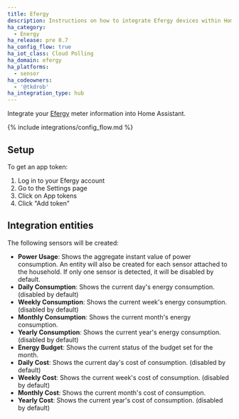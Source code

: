 ```yaml
---
title: Efergy
description: Instructions on how to integrate Efergy devices within Home Assistant.
ha_category:
  - Energy
ha_release: pre 0.7
ha_config_flow: true
ha_iot_class: Cloud Polling
ha_domain: efergy
ha_platforms:
  - sensor
ha_codeowners:
  - '@tkdrob'
ha_integration_type: hub
---
```


Integrate your [Efergy](https://efergy.com) meter information into Home Assistant.

{% include integrations/config_flow.md %}

## Setup

To get an app token:

1. Log in to your Efergy account
2. Go to the Settings page
3. Click on App tokens
4. Click "Add token"

## Integration entities

The following sensors will be created:

- **Power Usage**: Shows the aggregate instant value of power consumption. An entity will also be created for each sensor attached to the household. If only one sensor is detected, it will be disabled by default.
- **Daily Consumption**: Shows the current day's energy consumption. (disabled by default)
- **Weekly Consumption**: Shows the current week's energy consumption. (disabled by default)
- **Monthly Consumption**: Shows the current month's energy consumption.
- **Yearly Consumption**: Shows the current year's energy consumption. (disabled by default)
- **Energy Budget**: Shows the current status of the budget set for the month.
- **Daily Cost**: Shows the current day's cost of consumption. (disabled by default)
- **Weekly Cost**: Shows the current week's cost of consumption. (disabled by default)
- **Monthly Cost**: Shows the current month's cost of consumption.
- **Yearly Cost**: Shows the current year's cost of consumption. (disabled by default)
